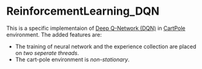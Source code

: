 # ReinforcementLearning_DQN

This is a specific implementaion of [Deep Q-Network (DQN)](https://www.nature.com/articles/nature14236) in [CartPole](https://github.com/openai/gym/blob/master/gym/envs/classic_control/cartpole.py) environment.
The added features are:
* The training of neural network and the experience collection are placed on *two seperate threads*.
* The cart-pole environment is *non-stationary*.
